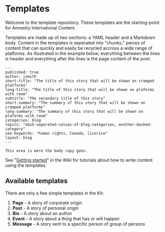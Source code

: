 Templates
===========

Welcome to the template repository. These templates are the starting-point for Amnesty International Content. 

Templates are made up of two sections: a YAML header and a Markdown body. Content in the templates is seperated into "chunks;" peices of content that can quickly and easily be recycled accross a wide range of platforms. As illustrated in the example below, everything between the lines is header and everything after the lines is the page content of the post:

    ---
    published: true
    author: jsmith
    short-title: "The title of this story that will be shown on cramped platforms"
    long-title: "The title of this story that will be shown on plaforms with room"
    subtitle: "The secondary title of this story"
    short-summary: "The summary of this story that will be shown on cramped platforms"
    long-summary: "The summary of this story that will be shown on plaforms with room"
    categories: blog
    topics: "dash-seperated-values-of-blog-categories, another-dashed-category"
    seo-keywords: "human rights, Canada, licorice"
    layout: blog
    ---
    
    This area is were the body copy goes.

See "[Getting started](https://github.com/AmnestyInternational/ContentKit/wiki#getting-started)" in the Wiki for tutorials about how to write content using the templates.

## Available templates

There are only a few simple templates in the Kit:

1. **Page** - A story of corporate origin
1. **Post** - A story of personal origin 
1. **Bio** - A story about an author
1. **Event** - A story about a thing that has or will happen
1. **Message** - A story sent to a specific person of group of persons

